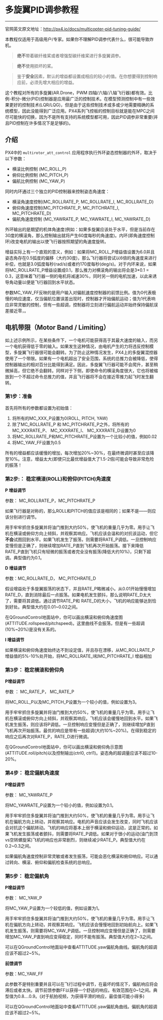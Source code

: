 # 多旋翼PID调参教程 
---

官网英文原文地址：http://px4.io/docs/multicopter-pid-tuning-guide/


本教程仅适用于高级用户/专家。如果你不理解PID调参代表什么，很可能导致炸机。

>**绝不**带着碳纤维桨或者增强型碳纤维桨进行多旋翼调参。

>**绝不**使用损坏的桨。

>鉴于**安全**因素，默认的增益都设置成相应的较小的值。在你想要得到控制响应前，必须先增大相应的增益。

这个教程对所有的多旋翼(AR.Drone，PWM 四轴/六轴/八轴飞行器)都有效。比例-积分-微分(PID)控制器是应用最广泛的控制技术。在模型预测控制中有一些效果更好的控制技术(LQR/LQG)，但是由于这些控制技术或多或少地需要精确的系统模型，因此没能得到广泛应用。PX4系列飞控板的控制目标就是能在MPC之间尽可能快的切换，因为不是所有支持的系统模型都可用，因此PID调参非常重要(并且PID控制在许多情况下是足够的)。


## 介绍


PX4中的 `multirotor_att_control` 应用程序执行外环姿态控制器的外环，取决于以下参数：

* 横滚比例控制 (MC_ROLL_P)
* 俯仰比例控制 (MC_PITCH_P)
* 偏航比例控制 (MC_YAW_P)


同时内环通过三个独立的PID控制器来控制姿态角速度：

* 横滚角速度控制(MC_ROLLRATE_P, MC_ROLLRATE_I, MC_ROLLRATE_D)
* 俯仰角速度控制(MC_PITCHRATE_P, MC_PITCHRATE_I, MC_PITCHRATE_D)
* 偏航角速度控制 (MC_YAWRATE_P, MC_YAWRATE_I, MC_YAWRATE_D)

外环输出的是期望的机体角速度(例如：如果多旋翼应该处于水平，但是当前存在30度的横滚角，那么控制输出就将产生60度每秒的角速度)。内环(即角速度控制环)改变电机的输出以使飞行器按照期望的角速度旋转。

增益实际上有一个直观的意义，例如：如果将MC_ROLL_P增益值设置为6.0并且姿态角存在0.5弧度的偏移（大约30度)，那么飞行器将尝试以6倍的角速度来进行补偿，也就是3.0弧度每秒(rad/s)或者约170度每秒(deg/s)。对于内环来说，如果将MC_ROLLRATE_P增益设置成0.1，那么推力对横滚角的输出将会是3*0.1 = 0.3，这意味着飞行器一侧的电机将减速30%，同时另一侧的电机加速，以此来诱导角动量以便是飞行器回到水平状态。

参数MC_YAW_FF反映的是用户输入对偏航速度控制器的前馈比例。值为0代表极慢的响应速度，仅当偏航位置误差出现时，控制器才开始偏航运动；值为1代表响应非常灵敏的控制，但有一些超调，控制器将立刻进行偏航运动并始终保持偏航误差接近零，。


## 电机带限（Motor Band / Limiting）

如上述示例所示，在某些条件下，一个电机可能获得高于其最大速度的输入，而另一个电机获得低于零的输入。如果发生这种情况，由电机产生的力将违反控制模型，多旋翼飞行器很可能会翻转。为了防止这种情况发生，PX4上的多旋翼混控器使用了一个带限。如果有一个电机超出了安全范围，系统的总推力会被降低，使得控制器输出的相对百分比能得到满足。因此，多旋翼飞行器可能不会爬升，甚至稍微掉高，但它绝不会翻转。同样对于下侧，即使命令的横滚角度很大，它也将被缩放到一个不超过命令总推力的值，并且飞行器将不会在接近零推力起飞时发生翻转。


### **第1步**：准备

首先将所有的参数都设置为初始值：

1. 将所有的MC_XXX_P设置为0(ROLL, PITCH, YAW)
2. 除了MC_ROLLRATE_P 和 MC_PITCHRATE_P之外，将所有的MC_XXXRATE_P、 MC_XXXRATE_I、 MC_XXXRATE_D设置为0
3. 将MC_ROLLRATE_P和MC_PITCHRATE_P设置为一个比较小的值，例如0.02
4. 将MC_YAW_FF设置为0.5

所有的增益都应该缓慢的增加，每次增加20%~30%，在最终微调时甚至应该降至10%。注意，增益太大(即使只比最优增益值大了1.5-2倍)可能会导致非常危险的振荡！


### **第2步**:： 稳定横滚(ROLL)和俯仰(PITCH)角速度


**P 增益调节**

参数： MC_ROLLRATE_P，MC_PITCHRATE_P

如果飞行器是对称的，那么ROLL和PITCH的值应该是相同的；如果不是——则应该分别进行调节。

用手牢牢抓住多旋翼并将油门推到大约50%，使飞机的重量几乎为零。用手让飞机在横滚或俯仰方向上倾斜，并观察其响应。飞机应该会温和的对抗该运动，但它**不会**试图回到水平。如果飞机发生了振荡，则需要将RATE_P调低。一旦控制响应变慢但是正确了，则继续增加RATE_P直到飞机再次开始振荡。接下来降低RATE_P直到飞机只有轻微的振荡或者完全没有振荡(降低大约10%)，只剩下超调。典型值约为0.1。

**D 增益调节**

参数：MC_ROLLRATE_D， MC_PITCHRATE_D

假设增益处于多旋翼振荡的状态下，并且RATE_P略微减小。从0.01开始慢慢增加RATE_D，直到消除最后一点振荡。如果电机发生颤抖，那么说明RATE_D太大了，需要将其调低。通过调节RATE_P和 RATE_D的大小，飞机的响应能够达到恰到好处。典型值大约在0.01~0.02之间。

在QGroundControl地面站中，你可以画出横滚和俯仰角速度图(ATTITUDE.rollspeed/pitchspeed)。这里曲线不会振荡，但是有一些超调(10%~20%)是没有关系的。

**I 增益调节**

如果横滚和俯仰角速度始终达不到设定值，并且存在漂移，从MC_ROLLRATE_P增益值的5%-10%处开始，将MC_ROLLRATE_I和MC_PITCHRATE_I 增益相加


### **第3步**：  稳定横滚和俯仰角


**P增益调节**

参数 ： MC_RATE_P， MC_RATE_P

将MC_ROLL_P以及MC_PITCH_P设置为一个较小的值，例如设置为3。

用手牢牢抓住多旋翼并将油门推到大约50%，使飞机的重量几乎为零。用手让飞机在横滚或俯仰方向上倾斜，并观察其响应。飞机应该会缓慢地回到水平。如果飞机发生振荡，则应该将P调低。一旦控制响应变慢但是正确了，则继续增加P直到飞机再次开始振荡。最优的响应是带有一些超调(大约10%~20%)。在得到稳定的响应之后再次对RATE_P，RATE_D进行微调。

在QGroundControl地面站中，你可以画出横滚和俯仰角示意图 (ATTITUDE.roll/pitch)以及控制输出(ctrl0, ctrl1)。姿态角的超调量应该不超过10-20%。


### **第4步**： 稳定偏航角速度


**P增益调节**

参数： MC_YAWRATE_P

将MC_YAWRATE_P设置为一个较小的值，例如设置为0.1。

用手牢牢抓住多旋翼并将油门推到大约50%，使飞机的重量几乎为零。用手让飞机在偏航方向上转动，并观察其响应。电机的声音应该会发生改变，同时飞机应该会对抗这个偏航转动。飞机的响应将基本上弱于横滚和俯仰运动，这是正常的。如果飞机发生振荡或者颤抖，则需要将RATE_P调低。如果对于很小的运动(油门到顶vs空转螺旋桨)飞机的响应也非常剧烈，则继续减少RATE_P。典型值大约在0.2~0.3之间。

如果偏航角速度控制非常灵敏或者发生振荡，可能会恶化横滚和俯仰响应。可以通过转向、横滚、俯仰和偏航检查系统的总响应。


### **第5步**： 稳定偏航角


**P增益调节**

参数： MC_YAW_P

将MC_YAW_P设置为一个较低的值，例如设置为1。

用手牢牢抓住多旋翼并将油门推到大约50%，使飞机的重量几乎为零。用手让飞机在偏航方向上转动，并观察其响应。飞机应该会慢慢地回到初始航向上。如果飞机发生振荡，则需要将MC_YAW_P调低。一旦控制响应变慢但是正确了，则需要增加MC_YAW_P直到响应变得稳定，同时不能有振荡。典型值大约在2~3之间。

可以在QGroundControl地面站中查看ATTITUDE.yaw偏航角曲线。偏航角的超调应该不超过2~5%。

**前馈调节**

参数：MC_YAW_FF

此参数不是特别重要并且可以在飞行过程中调节，在最坏的情况下，偏航响应将会滞后或者太快。调节前馈参数FF以获得一个舒适的响应。有效范围在0~1之间。典型值为0.8....0.9。(对于航拍视频，为获得平滑的响应，最佳值可能小得多)

可以在QGroundControl地面站中查看ATTITUDE.yaw偏航角曲线。偏航角的超调应该不超过2~5%。
